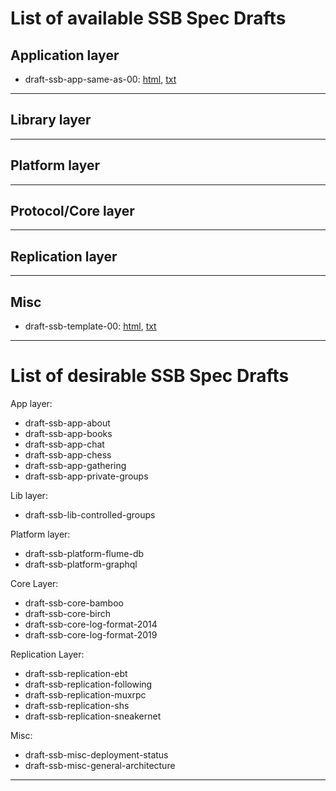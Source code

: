 # List of available SSB Spec Drafts

## Application layer

- draft-ssb-app-same-as-00:
  [html](http://htmlpreview.github.com/?https://github.com/ssbc/ssb-spec-drafts/blob/master/drafts/draft-ssb-app-same-as/00/draft-ssb-app-same-as-00.html),
  [txt](http://htmlpreview.github.com/?https://github.com/ssbc/ssb-spec-drafts/blob/master/drafts/draft-ssb-app-same-as/00/draft-ssb-app-same-as-00.txt)


---

## Library layer

---

## Platform layer

---

## Protocol/Core layer

---

## Replication layer

---

## Misc

- draft-ssb-template-00:
  [html](template/00/draft-ssb-template-00.html),
  [txt](template/00/draft-ssb-template-00.txt)


---
# List of desirable SSB Spec Drafts

App layer:
- draft-ssb-app-about
- draft-ssb-app-books
- draft-ssb-app-chat
- draft-ssb-app-chess
- draft-ssb-app-gathering
- draft-ssb-app-private-groups

Lib layer:
- draft-ssb-lib-controlled-groups

Platform layer:
- draft-ssb-platform-flume-db
- draft-ssb-platform-graphql

Core Layer:
- draft-ssb-core-bamboo
- draft-ssb-core-birch
- draft-ssb-core-log-format-2014
- draft-ssb-core-log-format-2019

Replication Layer:
- draft-ssb-replication-ebt
- draft-ssb-replication-following
- draft-ssb-replication-muxrpc
- draft-ssb-replication-shs
- draft-ssb-replication-sneakernet

Misc:
- draft-ssb-misc-deployment-status
- draft-ssb-misc-general-architecture

---
